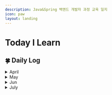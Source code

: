 ```yaml
---
description: Java&Spring 백엔드 개발자 과정 교육 일지
icon: paw
layout: landing
---
```


# Today I Learn

## 🍀 Daily Log

<details>

<summary>April</summary>

📅 2025.04.14 [#id-1-css](publishing/css.md#id-1-css "mention")

📅 2025.04.15 [#id-5](publishing/css.md#id-5 "mention")

📅 2025.04.16 [2.-operation.md](language/javascript/core/2.-operation.md "mention")

📅 2025.04.17 [4.-function.md](language/javascript/core/4.-function.md "mention")

📅 2025.04.18 [8.-array.md](language/javascript/core/8.-array.md "mention")

📅 2025.04.21 [#id-3-node-property](language/javascript/web/1.-dom.md#id-3-node-property "mention")

📅 2025.04.22 [#id-3-event-propagation](language/javascript/web/2.-event.md#id-3-event-propagation "mention")

📅 2025.04.23 [es6](language/javascript/es6/ "mention")

📅 2025.04.24 [1.-literal.md](language/java/literal-and-value/1.-literal.md "mention")

📅 2025.04.28 [#static](language/java/method-and-api.md#static "mention")

📅 2025.04.29 [#id-2-looping](language/java/control-flow.md#id-2-looping "mention")

📅 2025.04.30 [array.md](language/java/array.md "mention")

</details>

<details>

<summary>May</summary>

📅 2025.05.02 [#id-2-encapsulation](language/java/object/class-and-object.md#id-2-encapsulation "mention")

📅 2025.05.07 [#id-6](language/java/object/class-and-object.md#id-6 "mention")

📅 2025.05.08 [object-array.md](language/java/object/object-array.md "mention")

📅 2025.05.09 [polymorphism.md](language/java/oop/polymorphism.md "mention")

📅 2025.05.12 [api](language/java/api/ "mention")

📅 2025.05.14 [#comparator](language/java/collection.md#comparator "mention")

📅 2025.05.15 [io.md](language/java/io.md "mention")

📅 2025.05.16 [mysql](dbms/mysql/ "mention")

📅 2025.05.19 [where.md](dbms/mysql/where.md "mention")

📅 2025.05.20 [subquery.md](dbms/mysql/undefined/subquery.md "mention")

📅 2025.05.21 [java-db.md](api/jdbc/java-db.md "mention")

📅 2025.05.22 [https://github.com/Yeram522/Java-Practice/tree/main/jdbc-crud-practice/src/main/java/com/ohgiraffers](https://github.com/Yeram522/Java-Practice/tree/main/jdbc-crud-practice/src/main/java/com/ohgiraffers)

📅 2025.05.23 [https://github.com/Yeram522/Java-Practice/tree/main/my-batis-crud-practice](https://github.com/Yeram522/Java-Practice/tree/main/my-batis-crud-practice)

📅 2025.05.26 [dyanamic-sql.md](persistance-framework/mybatis/dyanamic-sql.md "mention")

📅 2025.05.27 스터디 프로젝트에 수업 내용을 추가해서 개선함[https://github.com/Yeram522/Java-Practice/commit/56aecbd6c801f3c8a32e0615f03172af8234e61b](https://github.com/Yeram522/Java-Practice/commit/56aecbd6c801f3c8a32e0615f03172af8234e61b)

📅 2025.05.28  [250530.md](etc/250530.md "mention")

📅 2025.05.30 [request.md](servlet/request.md "mention")

</details>

<details>

<summary>Jun</summary>

📅 2025.06.02 [forward-and-redirect.md](servlet/forward-and-redirect.md "mention")

📅 2025.06.03 [spring-core.md](spring-framework/spring-core.md "mention")

📅 2025.06.04 [#id-2.-constructor](spring-framework/spring-core.md#id-2.-constructor "mention")

📅 2025.06.05 [request-mapping.md](spring-boot/request-mapping.md "mention")

📅 2025.06.06 [handler-method.md](spring-boot/handler-method.md "mention")

📅 2025.06.09  Exception Hanlder 실습 [https://github.com/BOA-with-elephant/spring-exception-handler/issues/2](https://github.com/BOA-with-elephant/spring-exception-handler/issues/2)

📅 2025.06.10 Thymeleaf 문법 정리 [https://odlram.tistory.com/entry/Thymeleaf-%EB%AC%B8%EB%B2%95](https://odlram.tistory.com/entry/Thymeleaf-%EB%AC%B8%EB%B2%95)

📅 2025.06.11 어노테이션 비교 정리 [https://odlram.tistory.com/entry/PathVariable-vs-RequestParam-%EC%99%84%EB%B2%BD-%EA%B0%80%EC%9D%B4%EB%93%9C](https://odlram.tistory.com/entry/PathVariable-vs-RequestParam-%EC%99%84%EB%B2%BD-%EA%B0%80%EC%9D%B4%EB%93%9C)

📅 2025.06.13  미니프로젝트 실습 공부 [https://odlram.tistory.com/manage/posts/](https://odlram.tistory.com/manage/posts/)\
📅 2025.06.16 [spring-security.md](spring-security.md "mention")\
📅 2025.06.17  [jpa.md](jpa.md "mention")

📅 2025.06.18 [#id-5.-persistence-context](jpa.md#id-5.-persistence-context "mention")

📅 2025.06.19  [#id-6.-mapping](jpa.md#id-6.-mapping "mention")

📅 2025.06.20 [#id-7.-jpql-java-persistence-query-language](jpa.md#id-7.-jpql-java-persistence-query-language "mention")

📅 2025.06.23 [#id-5.-group-functuon](jpa.md#id-5.-group-functuon "mention")

📅 2025.06.25 [#id-1.-react](etc/react/react.md#id-1.-react "mention")

📅 2025.06.27  [iteration.md](etc/react/iteration.md "mention")

📅 2025.06.30 [async](etc/react/async/ "mention")

</details>

<details>

<summary>July</summary>

📅 2025.07.01  [react-api.md](etc/react/async/react-api.md "mention")

📅 2025.07.02  [route.md](etc/react/route.md "mention")

📅 2025.07.03 [redux.md](etc/react/redux.md "mention")

📅 2025.07.04 [#id-8.-redux-actions](etc/react/redux.md#id-8.-redux-actions "mention")

📅 2025.07.07 \[프로젝트공부정리]\([https://github.com/BOA-with-elephant/Header-backend/wiki/About-DataBase-INDEX](https://github.com/BOA-with-elephant/Header-backend/wiki/About-DataBase-INDEX))

📅 2025.07.09 \[프로젝트공부정리]\([https://velog.io/@damgomgom/%EB%B0%B1%EC%97%94%EB%93%9C-%EC%B4%88%EB%B3%B4%EC%9E%90%EC%9D%98-JPA-%EC%A1%B0%ED%9A%8C-%EC%A0%84%EB%9E%B5-%EC%84%A0%ED%83%9D%EA%B8%B0-Entity-vs-DTO-vs-Interface-Projection](https://velog.io/@damgomgom/%EB%B0%B1%EC%97%94%EB%93%9C-%EC%B4%88%EB%B3%B4%EC%9E%90%EC%9D%98-JPA-%EC%A1%B0%ED%9A%8C-%EC%A0%84%EB%9E%B5-%EC%84%A0%ED%83%9D%EA%B8%B0-Entity-vs-DTO-vs-Interface-Projection))

📅 2025.07.11 \[프로젝트공부정리]\([https://velog.io/@damgomgom/%EC%B2%AB-%EB%B0%B1%EC%97%94%EB%93%9C-%ED%94%84%EB%A1%9C%EC%A0%9D%ED%8A%B8-%EB%8F%84%EC%A0%84%EA%B8%B0-%EB%B3%B5%EC%9E%A1%ED%95%9C-%EC%BF%BC%EB%A6%AC%EC%97%90%EC%84%9C-Pagination%EA%B9%8C%EC%A7%80](https://velog.io/@damgomgom/%EC%B2%AB-%EB%B0%B1%EC%97%94%EB%93%9C-%ED%94%84%EB%A1%9C%EC%A0%9D%ED%8A%B8-%EB%8F%84%EC%A0%84%EA%B8%B0-%EB%B3%B5%EC%9E%A1%ED%95%9C-%EC%BF%BC%EB%A6%AC%EC%97%90%EC%84%9C-Pagination%EA%B9%8C%EC%A7%80))

📅 2025.07.14 \[프로젝트개발일지]\([https://yeram-info.notion.site/COOLSMS-23039eac3dce806db1fffea44a2359e8?pvs=74](https://yeram-info.notion.site/COOLSMS-23039eac3dce806db1fffea44a2359e8?pvs=74))

📅 2025.07.15 \[프로젝트공부정리]\([https://yeram-info.notion.site/WebClient-23039eac3dce80cc8752d87e36386980?source=copy\_link](https://yeram-info.notion.site/WebClient-23039eac3dce80cc8752d87e36386980?source=copy_link))

📅 2025.07.16 \[프로젝트개발일지]\([https://yeram-info.notion.site/Spring-Boot-API-23239eac3dce80a9bde2c9ba3a801c00?source=copy\_link](https://yeram-info.notion.site/Spring-Boot-API-23239eac3dce80a9bde2c9ba3a801c00?source=copy_link))\
📅 2025.07.17 \[프로젝트개발일지]\([https://yeram-info.notion.site/20250717-23339eac3dce80cfada9e57123d08208?pvs=74](https://yeram-info.notion.site/20250717-23339eac3dce80cfada9e57123d08208?pvs=74))\
📅 2025.07.21 \[프로젝트개발일지]\([https://yeram-info.notion.site/Spring-Boot-23739eac3dce80b3835ff8b40022fedb](https://yeram-info.notion.site/Spring-Boot-23739eac3dce80b3835ff8b40022fedb))

📅 2025.07.22\[프로젝트개발일지]\([https://yeram-info.notion.site/RequestMapping-Refactoring-23839eac3dce806ab9eed95fce0c1ccd?pvs=74](https://yeram-info.notion.site/RequestMapping-Refactoring-23839eac3dce806ab9eed95fce0c1ccd?pvs=74))\
📅2025.07.23\[발표관련공부]\([https://yeram-info.notion.site/23939eac3dce80ff9186e1896b8855ab?pvs=74](https://yeram-info.notion.site/23939eac3dce80ff9186e1896b8855ab?pvs=74))

📅2025.07.24\[발표관련준비]\([https://yeram-info.notion.site/23939eac3dce80b0854bde6354000273?pvs=74](https://yeram-info.notion.site/23939eac3dce80b0854bde6354000273?pvs=74))

</details>
